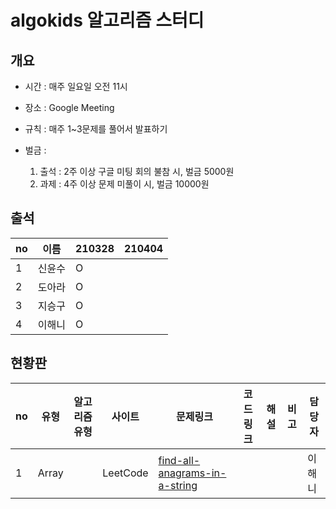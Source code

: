 # algokids 알고리즘 스터디


## 개요 

- 시간 : 매주 일요일 오전 11시

- 장소 : Google Meeting

- 규칙 : 매주 1~3문제를 풀어서 발표하기

- 벌금 :
  1. 출석 : 2주 이상 구글 미팅 회의 불참 시, 벌금 5000원
  2. 과제 : 4주 이상 문제 미풀이 시, 벌금 10000원 


## 출석

|no|이름|210328 |210404|
|--|----|---|---|
|1|신윤수|O||
|2|도아라|O||
|3|지승구|O||99999999
|4|이해니|O||

## 현황판
|no|유형|알고리즘 유형|사이트|문제링크|코드링크|해설|비고|담당자|
|--|----|------|------|--------|--------|--------|------|------|
|1|Array| |LeetCode|[find-all-anagrams-in-a-string](https://leetcode.com/problems/find-all-anagrams-in-a-string/)|[]()|[]()| |이해니|
